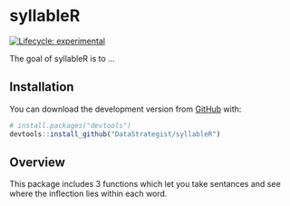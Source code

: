 
<!-- README.md is generated from README.Rmd. Please edit that file -->

# syllableR

<!-- badges: start -->

[![Lifecycle:
experimental](https://img.shields.io/badge/lifecycle-experimental-orange.svg)](https://www.tidyverse.org/lifecycle/#experimental)
<!-- badges: end -->

The goal of syllableR is to …

## Installation

<!-- You can install the released version of syllableR from [CRAN](https://CRAN.R-project.org) with: -->

<!-- ``` r -->

<!-- install.packages("syllableR") -->

<!-- ``` -->

You can download the development version from
[GitHub](https://github.com/) with:

``` r
# install.packages("devtools")
devtools::install_github("DataStrategist/syllableR")
```

## Overview

This package includes 3 functions which let you take sentances and see
where the inflection lies within each word.
